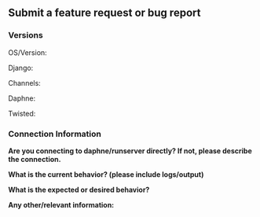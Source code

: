 ## Submit a feature request or bug report

### Versions

OS/Version:

Django:

Channels:

Daphne:

Twisted:

### Connection Information

**Are you connecting to daphne/runserver directly? If not, please describe the connection.**


**What is the current behavior? (please include logs/output)**


**What is the expected or desired behavior?**


**Any other/relevant information:**

